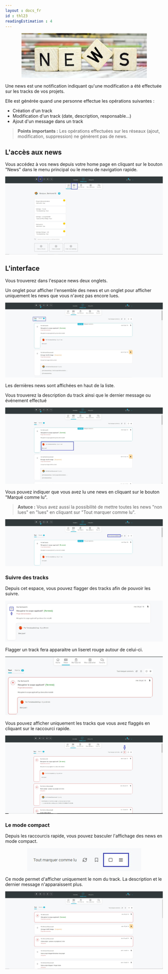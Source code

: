 ```yaml
---
layout : docs_fr
id : thl23
readingEstimation : 4
---
```


<p align="center">
<img src="news.jpg">
</p>

Une news est une notification indiquant qu'une modification a été effectuée sur les tracks de vos projets. 

Elle est générée quand une personne effectue les opérations suivantes : 
* Création d'un track
* Modification d'un track (date, description, responsable...)
* Ajout d'un message dans un track 

> **Points importants :**
> Les opérations effectuées sur les réseaux (ajout, modification, suppression) ne génèrent pas de news. 
> 

## L'accès aux news 

Vous accédez à vos news depuis votre home page en cliquant sur le bouton "News" dans le menu principal ou le menu de navigation rapide. 





<p align="center">
<img src="newsInterface.jpg">
</p>


## L'interface

Vous trouverez dans l'espace news deux onglets. 

Un onglet pour afficher l'ensemble des news et un onglet pour afficher uniquement les news que vous n'avez pas encore lues. 


<p align="center">
<img src="newsEspace1.jpg">
</p>


Les dernières news sont affichées en haut de la liste. 

Vous trouverez la description du track ainsi que le dernier message ou événement effectué


<p align="center">
<img src="espaceNewsDescription.jpg">
</p>


Vous pouvez indiquer que vous avez lu une news en cliquant sur le bouton "Marqué comme lu". 


> **Astuce :**
> Vous avez aussi la possibilité de mettre toutes les news "non lues" en "lues" en cliquant sur "Tout marquer comme lu". 
> 
<p align="center">
<img src="toutMarqueCommeLu.jpg">
</p>


### Suivre des tracks

Depuis cet espace, vous pouvez flagger des tracks afin de pouvoir les suivre.

<p align="center">
<img src="iconeFlag.jpg">
</p>

Flagger un track fera apparaitre un liseret rouge autour de celui-ci.

<p align="center">
<img src="liseretRougeTrack.jpg">
</p>


Vous pouvez afficher uniquement les tracks que vous avez flaggés en cliquant sur le raccourci rapide. 

<p align="center">
<img src="raccourciTrackFlagge.jpg">
</p>

### Le mode compact

Depuis les raccourcis rapide, vous pouvez basculer l'affichage des news en mode compact. 


<p align="center">
<img src="raccourciModeCompact.jpg">
</p>

Ce mode permet d'afficher uniquement le nom du track. La description et le dernier message n'apparaissent plus. 

<p align="center">
<img src="weelgoModeCompact.jpg">
</p>





